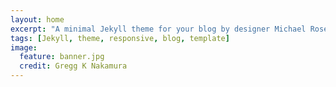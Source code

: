 ```yaml
---
layout: home
excerpt: "A minimal Jekyll theme for your blog by designer Michael Rose."
tags: [Jekyll, theme, responsive, blog, template]
image:
  feature: banner.jpg
  credit: Gregg K Nakamura
---
```

